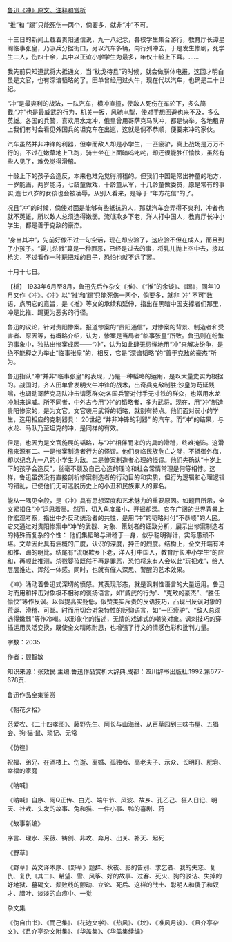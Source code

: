[鲁迅《冲》原文、注释和赏析](https://www.vrrw.net/wx/9708.html)

“推”和 “踢”只能死伤一两个，倘要多，就非“冲”不可。

十三日的新闻上载着贵阳通信说，九一八纪念，各校学生集合游行，教育厅长谭星阁临事张皇，乃派兵分据街口，另以汽车多辆，向行列冲去，于是发生惨剧，死学生二人，伤四十余，其中以正谊小学学生为最多，年仅十龄上下耳。……

我先前只知道武将大抵通文，当“枕戈待旦”的时候，就会做骈体电报，这回才明白虽是文官，也有深谙韬略的了。田单曾经用过火牛，现在代以汽车，也确是二十世纪。

“冲”是最爽利的战法，一队汽车，横冲直撞，使敌人死伤在车轮下，多么简截;“冲”也是最威武的行为，机关一扳，风驰电掣，使对手想回避也来不及，多么英雄。各国的兵警，喜欢用水龙冲，俄皇曾用哥萨克马队冲，都是快举。各地租界上我们有时会看见外国兵的坦克车在出巡，这就是倘不恭顺，便要来冲的家伙。

汽车虽然并非冲锋的利器，但幸而敌人却是小学生，一匹疲驴，真上战场是万万不行的，不过在嫩草地上飞跑，骑士坐在上面暗呜叱咤，却还很能胜任愉快，虽然有些人见了，难免觉得滑稽。

十龄上下的孩子会造反，本来也难免觉得滑稽的。但我们中国是常出神童的地方，一岁能画，两岁能诗，七龄童做戏，十龄童从军，十几龄童做委员，原是常有的事实;连七八岁的女孩也会被凌辱，从别人看来，是等于 “年方花信”的了。

况且“冲”的时候，倘使对面是能够有些抵抗的人，那就汽车会弄得不爽利，冲者也就不英雄，所以敌人总须选得嫩弱。流氓欺乡下老，洋人打中国人，教育厅长冲小学生，都是善于克敌的豪杰。

“身当其冲”，先前好像不过一句空话，现在却应验了，这应验不但在成人，而且到了小孩子。“婴儿杀戮”算是一种罪恶，已经是过去的事，将乳儿抛上空中去，接以枪尖，不过看作一种玩把戏的日子，恐怕也就不远了罢。

十月十七日。



【析】 1933年6月至8月，鲁迅先后作杂文《推》、《“推”的余谈》、《踢》，同年10月又作《冲》。《冲》以“‘推’和‘踢’只能死伤一两个，倘要多，就非 ‘冲’ 不可”数语，点明它的意旨，是《推》等文的承续和延伸，指出在黑暗中国支撑者们那里，冲是比推、踢更为恶劣的行径。

鲁迅的议论，针对贵阳惨案。报道惨案的“贵阳通信”，对惨案的背景、制造者和受害者、原因等，有概略介绍，认为，惨案是当局者“临事张皇”所致。鲁迅则在纷繁的事象中，独拈出惨案成因——“冲”，认为如此肆无忌惮地用“冲”来解决纷争，是绝不能释之为举止“临事张皇”的，相反，它是“深谙韬略”的“善于克敌的豪杰”所为。

鲁迅指认“冲”并非“临事张皇”的表现，乃是一种韬略的运用，是以大量史实为根据的。战国时，齐人田单曾发明火牛冲锋的战术，出奇兵克敌制胜;沙皇为苟延残喘，也调动哥萨克马队冲击请愿群众;各国兵警对付手无寸铁的群众，也常用水龙冲射来逞威。所不同者，中外古今用“冲”的韬略者，多为武将。现在，用“冲”制造贵阳惨案的，是为文官。文官袭用武将的韬略，就别有特点。他们面对弱小的学生，选用相应的克制器具： 20世纪 “并非冲锋的利器” 的汽车。而“冲”的结果，与水龙、马队乃至坦克的冲，是同样的有效。

但是，也因为是文官施展的韬略，与“冲”相伴而来的内具的滑稽，终难掩饰。这滑稽来源有二。一是惨案制造者行为的怪谬。他们身临民族危亡之际，不抵御外侮，却以纪念九一八的小学生为敌。二是惨案制造者心理的怪谬。他们先确认“十岁上下的孩子会造反”，丝毫不顾及自己心造的理论和社会常情常理是何等相悖。这样，鲁迅虽然没有直接剖析惨案制造者的行动目的和实质，但行为逻辑和心理逻辑的错乱，已使他们无可逃脱历史上的小丑和民族罪人的罪名。

能从一隅见全般，是《冲》具有思想深度和艺术魅力的重要原因。如题目所示，全文紧扣住“冲”运思着墨。然而，切入角度虽小，开掘却深。它在广阔的世界背景上作宏观考察，指出中外反动统治者的共性，是用“冲”的韬略对付“不恭顺”的人民。它又通过对贵阳惨案中“冲”的武器、对象、策划者的细致分析，展示出惨案制造者的特殊而复杂的个性： 他们集韬略与滑稽于一身，似乎聪明得计，实际愚顽不堪。文章因此具有涵概的广度，认识的深度，抨击的烈度。结构上，全文开端有冲和推、踢的明比，结尾有“流氓欺乡下老，洋人打中国人，教育厅长冲小学生”的应和，再顺此推测，杀戮婴孩既然不再是罪恶，恐怕将来有人会以此“玩把戏”，给人层层推进、浑然一体感。同时，也就有催人深思、警醒的艺术效果。

《冲》涌动着鲁迅式深切的愤怒。其表现形态，就是讽刺性语言的大量运用。鲁迅时而用和抨击对象极不相称的褒扬语言，如“威武的行为”、“克敌的豪杰”、“胜任愉快”等作反讽。以似提高实贬低，似赞美实斥责的反语技巧，凸现出反讽对象的荒诞、滑稽、可鄙。时而用切合对象特性的贬抑语言，如“一匹疲驴”、“敌人总须选得嫩弱”等作冷嘲。以形象化的描述，无情的戏谑式的嘲笑对象。讽刺技巧的穿插运用灵活变换，既使全文精炼耐思，也增强了行文的情感色彩和批判力量。

字数：2035

作者：顾智敏

知识来源：张效民 主编.鲁迅作品赏析大辞典.成都：四川辞书出版社.1992.第677-678页.

鲁迅作品全集鉴赏

《朝花夕拾》

范爱农、《二十四孝图》、藤野先生、阿长与山海经、从百草园到三味书屋、五猖会、狗·猫·鼠、琐记、无常

《仿徨》

祝福、弟兄、在酒楼上、伤逝、离婚、孤独者、高老夫子、示众、长明灯、肥皂、幸福的家庭

《呐喊》

《呐喊》自序、阿Q正传、白光、端午节、风波、故乡、孔乙己、狂人日记、明天、社戏、头发的故事、兔和猫、一件小事、鸭的喜剧、药

《故事新编》

序言、理水、采薇、铸剑、非攻、奔月、出关、补天、起死

《野草》

《野草》英文译本序、《野草》题辞、秋夜、影的告别、求乞者、我的失恋、复仇、复仇〔其二〕、希望、雪、风筝、好的故事、过客、死火、狗的驳诘、失掉的好地狱、墓碣文、颓败线的颤动、立论、死后、这样的战士、聪明人和傻子和奴才、腊叶、淡淡的血痕中、一觉

杂文集

《伪自由书》、《而己集》、《花边文学》、《热风》、《坟》、《准风月谈》、《且介亭杂文》、《且介亭杂文附集》、《华盖集》、《华盖集续编》

